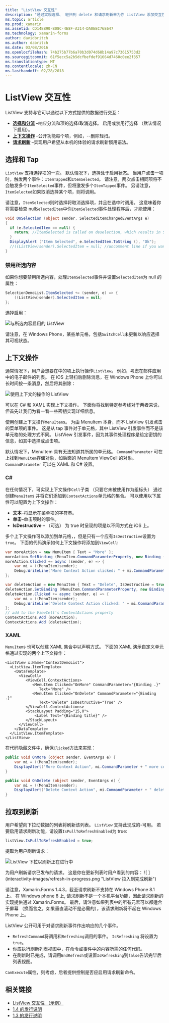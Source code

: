 ```yaml
---
title: "ListView 交互性"
description: "通过实现选择、 轻扫到 delete 和请求刷新来为你 ListView 添加交互性。"
ms.topic: article
ms.prod: xamarin
ms.assetid: CD14EB90-B08C-4E8F-A314-DA0EEC76E647
ms.technology: xamarin-forms
author: davidbritch
ms.author: dabritch
ms.date: 03/08/2016
ms.openlocfilehash: 74b275b77b6a70b3d074d68b14a97c73615753d2
ms.sourcegitcommit: 61f5ecc5a2b5dcfbefdef91664d7460c0ee2f357
ms.translationtype: MT
ms.contentlocale: zh-CN
ms.lasthandoff: 02/28/2018
---
```

# <a name="listview-interactivity"></a>ListView 交互性

ListView 支持与它可以通过以下方式提供的数据进行交互：

- [**选择和分流**](#selectiontaps) &ndash;响应分流和项的选择/取消选择。 启用或禁用行选择 （默认情况下启用）。
- [**上下文操作**](#Context_Actions) &ndash;公开功能每个项，例如，--删除轻扫。
- [**请求刷新**](#Pull_to_Refresh) &ndash;实现用户希望从本机的体验的请求刷新惯用语法。

<a name="selectiontaps" />

## <a name="selection--taps"></a>选择和 Tap
`ListView` 支持选择项的一次。 默认情况下，选择处于启用状态。 当用户点击一项时，触发两个事件：`ItemTapped`和`ItemSelected`。 请注意，两次点击相同项将不会触发多个`ItemSelected`事件，但将激发多个`ItemTapped`事件。 另请注意，`ItemSelected`如果取消选择某个项，则将调用。

请注意，`ItemSelected`则时选择将取消选择项，并且在选中时调用。 这意味着你将需要检查 null`SelectedItem`中你`ItemSelected`事件处理程序后，才能使用：

```csharp
void OnSelection (object sender, SelectedItemChangedEventArgs e)
{
  if (e.SelectedItem == null) {
    return; //ItemSelected is called on deselection, which results in SelectedItem being set to null
  }
  DisplayAlert ("Item Selected", e.SelectedItem.ToString (), "Ok");
  //((ListView)sender).SelectedItem = null; //uncomment line if you want to disable the visual selection state.
}
```

### <a name="disabling-selection"></a>禁用所选内容

如果你想要禁用所选内容，处理`ItemSelected`事件并设置`SelectedItem`为 null 的属性：

```csharp
SelectionDemoList.ItemSelected += (sender, e) => {
    ((ListView)sender).SelectedItem = null;
};
```

选择启用：

![](interactivity-images/selection-default.png "与所选内容启用的 ListView")

请注意，在 Windows Phone，某些单元格，包括`SwitchCell`未更新以响应选择其可视状态。

<a name="Context_Actions" />

## <a name="context-actions"></a>上下文操作
通常情况下，用户会想要在中的项上执行操作`ListView`。 例如，考虑在邮件应用中的电子邮件的列表。 在 iOS 上轻扫后删除消息，在 Windows Phone 上你可以长时间按一条消息，然后将其删除：

![](interactivity-images/context-default.png "使用上下文的操作的 ListView")

可以在 C# 和 XAML 实现上下文操作。 下面你将找到特定参考线对于两者来说，但首先让我们为看一看一些密钥实现详细信息。

使用创建上下文操作`MenuItem`s。 为由 MenuItem 本身，而不 ListView 引发点击的菜单项的事件。 这是从 tap 事件对于单元格，其中 ListView 引发事件而不是该单元格的处理方式不同。 ListView 引发事件，因为其事件处理程序是给定密钥的信息，如其中选择或点击项。

默认情况下，MenuItem 具有无法知道其所属的单元格。 `CommandParameter` 可在上找到`MenuItem`存储对象，如后面的 MenuItem ViewCell 的对象。 `CommandParameter` 可以在 XAML 和 C# 设置。

### <a name="c"></a>C#  

在任何情况下，可实现上下文操作`Cell`子类 （只要它未被使用作为组标头） 通过创建`MenuItem`s 并将它们添加到`ContextActions`单元格的集合。 可以使用以下属性可以配置为上下文操作：

* **文本**&ndash;将显示在菜单项的字符串。
* **单击**&ndash;单击项时的事件。
* **IsDestructive** &ndash; （可选） 为 true 时呈现的项是以不同方式在 iOS 上。

多个上下文操作可以添加到单元格，，但是只有一个应有`IsDestructive`设置为`true`。 下面的代码演示如何上下文操作将添加到`ViewCell`:

```csharp
var moreAction = new MenuItem { Text = "More" };
moreAction.SetBinding (MenuItem.CommandParameterProperty, new Binding ("."));
moreAction.Clicked += async (sender, e) => {
    var mi = ((MenuItem)sender);
    Debug.WriteLine("More Context Action clicked: " + mi.CommandParameter);
};

var deleteAction = new MenuItem { Text = "Delete", IsDestructive = true }; // red background
deleteAction.SetBinding (MenuItem.CommandParameterProperty, new Binding ("."));
deleteAction.Clicked += async (sender, e) => {
    var mi = ((MenuItem)sender);
    Debug.WriteLine("Delete Context Action clicked: " + mi.CommandParameter);
};
// add to the ViewCell's ContextActions property
ContextActions.Add (moreAction);
ContextActions.Add (deleteAction);
```

### <a name="xaml"></a>XAML

`MenuItem`s 也可以创建 XAML 集合中以声明方式。 下面的 XAML 演示自定义单元格通过实现的两个上下文操作：

```xaml
<ListView x:Name="ContextDemoList">
  <ListView.ItemTemplate>
    <DataTemplate>
      <ViewCell>
         <ViewCell.ContextActions>
            <MenuItem Clicked="OnMore" CommandParameter="{Binding .}"
               Text="More" />
            <MenuItem Clicked="OnDelete" CommandParameter="{Binding .}"
               Text="Delete" IsDestructive="True" />
         </ViewCell.ContextActions>
         <StackLayout Padding="15,0">
             <Label Text="{Binding title}" />
         </StackLayout>
      </ViewCell>
    </DataTemplate>
  </ListView.ItemTemplate>
</ListView>
```

在代码隐藏文件中，确保`Clicked`方法来实现：

```csharp
public void OnMore (object sender, EventArgs e) {
    var mi = ((MenuItem)sender);
    DisplayAlert("More Context Action", mi.CommandParameter + " more context action", "OK");
}

public void OnDelete (object sender, EventArgs e) {
    var mi = ((MenuItem)sender);
    DisplayAlert("Delete Context Action", mi.CommandParameter + " delete context action", "OK");
}
```

<a name="Pull_to_Refresh" />

## <a name="pull-to-refresh"></a>拉取到刷新
用户希望向下拉动数据的列表将刷新该列表。 `ListView` 支持此现成的-可用。 若要启用请求刷新功能，请设置`IsPullToRefreshEnabled`为 true:

```csharp
listView.IsPullToRefreshEnabled = true;
```

提取为用户刷新请求：

![](interactivity-images/refresh-start.png "ListView 下拉以刷新正在进行中")

为用户刷新请求已发布的请求。 这是你在更新列表时用户看到的内容： ![ ] (interactivity-images/refresh-in-progress.png "ListView 拉入到完成刷新")

请注意，Xamarin.Forms 1.4.3，截至请求刷新不支持在 Windows Phone 8.1 上。 在 Windows phone 8 上, 请求刷新不是一个本机平台功能，因此请求刷新的实现提供通过 Xamarin.Forms。 最后，请注意如果列表中的所有元素可以都适合于屏幕 （换而言之，如果垂直滚动不是必需的），该请求刷新将不起在 Windows Phone 上。

ListView 公开可用于对请求刷新事件作出响应的几个事件。

-  `RefreshCommand`将调用和`Refreshing`调用的事件。 `IsRefreshing` 将设置为`true`。
-  你应执行刷新列表视图中，在命令或事件中的内容所需的任何代码。
-  在刷新时已完成，请调用`EndRefresh`或设置`IsRefreshing`到`false`告诉完毕后列表视图。

`CanExecute`属性，则考虑，后者提供控制是否应启用请求刷新命令。



## <a name="related-links"></a>相关链接

- [ListView 交互性 （示例）](https://developer.xamarin.com/samples/xamarin-forms/UserInterface/ListView/interactivity)
- [1.4 的发行说明](http://forums.xamarin.com/discussion/35451/xamarin-forms-1-4-0-released/)
- [1.3 的发行说明](http://forums.xamarin.com/discussion/29934/xamarin-forms-1-3-0-released/)
